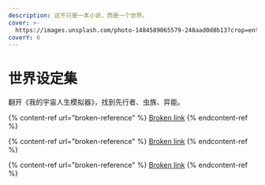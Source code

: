 ```yaml
---
description: 这不只是一本小说，而是一个世界。
cover: >-
  https://images.unsplash.com/photo-1484589065579-248aad0d8b13?crop=entropy&cs=srgb&fm=jpg&ixid=MnwxOTcwMjR8MHwxfHNlYXJjaHwxMHx8c3BhY2V8ZW58MHx8fHwxNjQ5NDIxMjM5&ixlib=rb-1.2.1&q=85
coverY: 0
---
```


# 世界设定集

翻开《我的宇宙人生模拟器》，找到先行者、虫族、异能。

{% content-ref url="broken-reference" %}
[Broken link](broken-reference)
{% endcontent-ref %}

{% content-ref url="broken-reference" %}
[Broken link](broken-reference)
{% endcontent-ref %}

{% content-ref url="broken-reference" %}
[Broken link](broken-reference)
{% endcontent-ref %}
